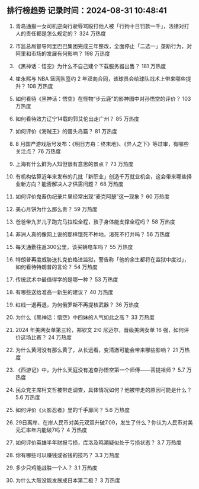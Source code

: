 
## 排行榜趋势 记录时间：2024-08-31 10:48:41
  
  1. 青岛通报一女司机逆向行驶辱骂殴打他人被「行拘十日罚款一千」，法律对打人的责任都是怎么规定的？ 324 万热度
    
  2. 市监总局督导阿里巴巴集团完成三年整改，全面停止「二选一」垄断行为，对阿里和市场的发展有何影响？ 198 万热度
    
  3. 《黑神话：悟空》为什么不自己建个下载服务器出售？ 181 万热度
    
  4. 崔永熙与 NBA 篮网队签约 2 年双向合同，该球员会给球队战术上带来哪些提升？ 108 万热度
    
  5. 如何看待《黑神话：悟空》在怪物“步云鹿”的影神图中对孙悟空的评价？ 103 万热度
    
  6. 如何看待效力辽宁14载的郭艾伦出走广州？ 85 万热度
    
  7. 如何评价《海贼王》的蛋头岛篇？ 81 万热度
    
  8. 8 月国产游戏版号发布：《明日方舟：终末地》、《异人之下》等过审，有哪些关注点？ 76 万热度
    
  9. 上海有什么鲜为人知但很有意思的景点？ 73 万热度
    
  10. 有机构估算近年来发布的几批「新职业」创造千万就业机会，这会带来哪些择业新方向？能否解决人才供需问题？ 68 万热度
    
  11. 如何评价鬼畜伪纪录片里经常出现“麦克阿瑟”这一现象？ 60 万热度
    
  12. 美心月饼为什么那么贵？ 59 万热度
    
  13. 爸爸带九岁儿子跑完马拉松全程，孩子身体能支撑全程吗？ 58 万热度
    
  14. 非洲人真的像网上说的那样饿死不种地，渴死不打井吗？ 56 万热度
    
  15. 每天通勤往返300公里，该买辆电车吗？ 55 万热度
    
  16. 特朗普再度威胁送扎克伯格进监狱，警告称「他的余生都将在监狱中度过」，如何看待特朗普的言论？ 54 万热度
    
  17. 传统武术中最值得学的是哪一种？ 53 万热度
    
  18. 有哪些送给准高一新生的建议？ 40 万热度
    
  19. 红线一退再退，为何俄罗斯不再提核武器？ 36 万热度
    
  20. 为什么《黑神话：悟空》中四妹的人气如此之高？ 33 万热度
    
  21. 2024 年美网女单第三轮，郑钦文 2:0 尼迈尔，晋级美网女单 16 强，如何评价这场比赛？ 24 万热度
    
  22. 为什么黄河没有那么黄了，从长远看，变清澈可能会带来哪些影响？ 21 万热度
    
  23. 《西游记》中，为什么天庭没有追查孙悟空第一个师傅——菩提祖师？ 5.7 万热度
    
  24. 民众党主席柯文哲被带走调查，具体情况如何？他被带走的原因可能是什么？ 5.6 万热度
    
  25. 如何评价《火影忍者》里的千手扉间？ 5.6 万热度
    
  26. 29日离岸、在岸人民币对美元双双升破7.09，发生了什么？你认为人民币对美元汇率年内能破7吗？ 4 万热度
    
  27. 如何评价英雄半年财报亏损，库洛及鸣潮疑似处于亏损状态？ 3.7 万热度
    
  28. 你有哪些可以赚钱或省钱的技巧？ 3.3 万热度
    
  29. 多少只鸡能战胜一个人？ 3.1 万热度
    
  30. 为什么大阪没能发展成日本第二极？ 3 万热度
    